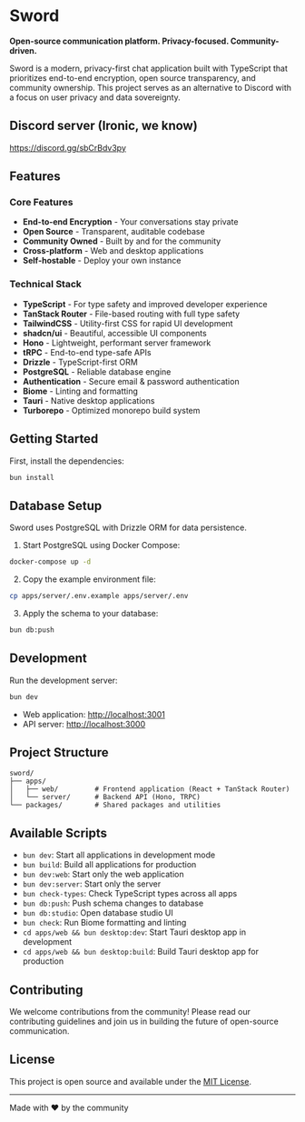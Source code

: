 # Sword

**Open-source communication platform. Privacy-focused. Community-driven.**

Sword is a modern, privacy-first chat application built with TypeScript that prioritizes end-to-end encryption, open source transparency, and community ownership. This project serves as an alternative to Discord with a focus on user privacy and data sovereignty.

## Discord server (Ironic, we know)

https://discord.gg/sbCrBdv3py

## Features

### Core Features

- **End-to-end Encryption** - Your conversations stay private
- **Open Source** - Transparent, auditable codebase
- **Community Owned** - Built by and for the community
- **Cross-platform** - Web and desktop applications
- **Self-hostable** - Deploy your own instance

### Technical Stack

- **TypeScript** - For type safety and improved developer experience
- **TanStack Router** - File-based routing with full type safety
- **TailwindCSS** - Utility-first CSS for rapid UI development
- **shadcn/ui** - Beautiful, accessible UI components
- **Hono** - Lightweight, performant server framework
- **tRPC** - End-to-end type-safe APIs
- **Drizzle** - TypeScript-first ORM
- **PostgreSQL** - Reliable database engine
- **Authentication** - Secure email & password authentication
- **Biome** - Linting and formatting
- **Tauri** - Native desktop applications
- **Turborepo** - Optimized monorepo build system

## Getting Started

First, install the dependencies:

```bash
bun install
```

## Database Setup

Sword uses PostgreSQL with Drizzle ORM for data persistence.

1. Start PostgreSQL using Docker Compose:

```bash
docker-compose up -d
```

2. Copy the example environment file:

```bash
cp apps/server/.env.example apps/server/.env
```

3. Apply the schema to your database:

```bash
bun db:push
```

## Development

Run the development server:

```bash
bun dev
```

- Web application: [http://localhost:3001](http://localhost:3001)
- API server: [http://localhost:3000](http://localhost:3000)

## Project Structure

```
sword/
├── apps/
│   ├── web/         # Frontend application (React + TanStack Router)
│   └── server/      # Backend API (Hono, TRPC)
└── packages/        # Shared packages and utilities
```

## Available Scripts

- `bun dev`: Start all applications in development mode
- `bun build`: Build all applications for production
- `bun dev:web`: Start only the web application
- `bun dev:server`: Start only the server
- `bun check-types`: Check TypeScript types across all apps
- `bun db:push`: Push schema changes to database
- `bun db:studio`: Open database studio UI
- `bun check`: Run Biome formatting and linting
- `cd apps/web && bun desktop:dev`: Start Tauri desktop app in development
- `cd apps/web && bun desktop:build`: Build Tauri desktop app for production

## Contributing

We welcome contributions from the community! Please read our contributing guidelines and join us in building the future of open-source communication.

## License

This project is open source and available under the [MIT License](LICENSE).

---

Made with ❤️ by the community
